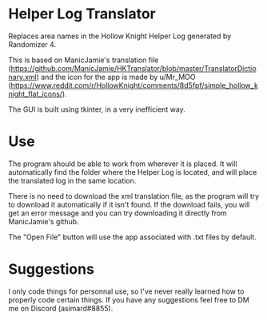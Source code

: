 # Helper Log Translator
Replaces area names in the Hollow Knight Helper Log generated by Randomizer 4.

This is based on ManicJamie's translation file (https://github.com/ManicJamie/HKTranslator/blob/master/TranslatorDictionary.xml) and the icon for the app is made by u/Mr_MOO (https://www.reddit.com/r/HollowKnight/comments/8d5fpf/simple_hollow_knight_flat_icons/).

The GUI is built using tkinter, in a very inefficient way.

# Use
The program should be able to work from wherever it is placed. It will automatically find the folder where the Helper Log is located, and will place the translated log in the same location.

There is no need to download the xml translation file, as the program will try to download it automatically if it isn't found. If the download fails, you will get an error message and you can try downloading it directly from ManicJamie's github.

The "Open File" button will use the app associated with .txt files by default.

# Suggestions
I only code things for personnal use, so I've never really learned how to properly code certain things. If you have any suggestions feel free to DM me on Discord (asimard#8855).